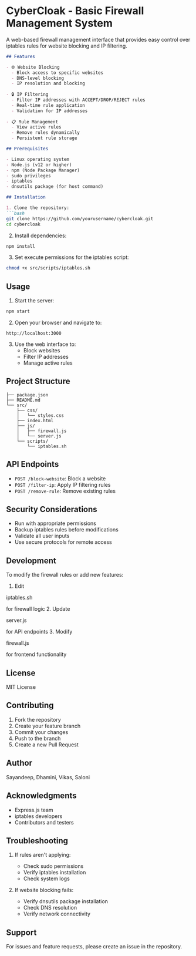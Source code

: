# CyberCloak - Basic Firewall Management System

A web-based firewall management interface that provides easy control over iptables rules for website blocking and IP filtering.
```markdown
## Features

- 🌐 Website Blocking
  - Block access to specific websites
  - DNS-level blocking
  - IP resolution and blocking
  
- 🔒 IP Filtering
  - Filter IP addresses with ACCEPT/DROP/REJECT rules
  - Real-time rule application
  - Validation for IP addresses
  
- 📋 Rule Management
  - View active rules
  - Remove rules dynamically
  - Persistent rule storage

## Prerequisites

- Linux operating system
- Node.js (v12 or higher)
- npm (Node Package Manager)
- sudo privileges
- iptables
- dnsutils package (for host command)

## Installation

1. Clone the repository:
```bash
git clone https://github.com/yourusername/cybercloak.git
cd cybercloak
```

2. Install dependencies:
```bash
npm install
```

3. Set execute permissions for the iptables script:
```bash
chmod +x src/scripts/iptables.sh
```

## Usage

1. Start the server:
```bash
npm start
```

2. Open your browser and navigate to:
```
http://localhost:3000
```

3. Use the web interface to:
   - Block websites
   - Filter IP addresses
   - Manage active rules

## Project Structure

```
├── package.json
├── README.md
└── src/
    ├── css/
    │   └── styles.css
    ├── index.html
    ├── js/
    │   ├── firewall.js
    │   └── server.js
    └── scripts/
        └── iptables.sh
```

## API Endpoints

- `POST /block-website`: Block a website
- `POST /filter-ip`: Apply IP filtering rules
- `POST /remove-rule`: Remove existing rules

## Security Considerations

- Run with appropriate permissions
- Backup iptables rules before modifications
- Validate all user inputs
- Use secure protocols for remote access

## Development

To modify the firewall rules or add new features:

1. Edit 

iptables.sh

for firewall logic
2. Update 

server.js

for API endpoints
3. Modify 

firewall.js

for frontend functionality

## License

MIT License

## Contributing

1. Fork the repository
2. Create your feature branch
3. Commit your changes
4. Push to the branch
5. Create a new Pull Request

## Author

Sayandeep, Dhamini, Vikas, Saloni

## Acknowledgments

- Express.js team
- iptables developers
- Contributors and testers

## Troubleshooting

1. If rules aren't applying:
   - Check sudo permissions
   - Verify iptables installation
   - Check system logs

2. If website blocking fails:
   - Verify dnsutils package installation
   - Check DNS resolution
   - Verify network connectivity

## Support

For issues and feature requests, please create an issue in the repository.
